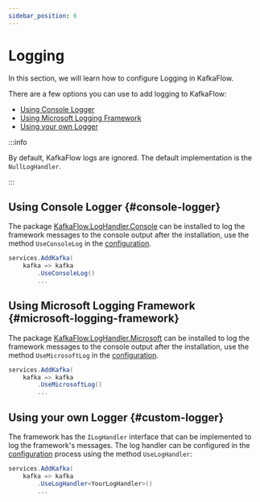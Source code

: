 ```yaml
---
sidebar_position: 6
---
```

# Logging

In this section, we will learn how to configure Logging in KafkaFlow.


There are a few options you can use to add logging to KafkaFlow:
  - [Using Console Logger](#console-logger)
  - [Using Microsoft Logging Framework](#microsoft-logging-framework)
  - [Using your own Logger](#custom-logger)

:::info

By default, KafkaFlow logs are ignored.
The default implementation is the `NullLogHandler`. 

:::

## Using Console Logger {#console-logger}

The package [KafkaFlow.LogHandler.Console](https://www.nuget.org/packages/KafkaFlow.LogHandler.Console/) can be installed to log the framework messages to the console output after the installation, use the method `UseConsoleLog` in the [configuration](configuration).

```csharp
services.AddKafka(
    kafka => kafka
        .UseConsoleLog()
        ...
```

## Using Microsoft Logging Framework {#microsoft-logging-framework}

The package [KafkaFlow.LogHandler.Microsoft](https://www.nuget.org/packages/KafkaFlow.LogHandler.Microsoft/) can be installed to log the framework messages to the console output after the installation, use the method `UseMicrosoftLog` in the [configuration](configuration).

```csharp
services.AddKafka(
    kafka => kafka
        .UseMicrosoftLog()
        ...
```

## Using your own Logger {#custom-logger}

The framework has the `ILogHandler` interface that can be implemented to log the framework's messages. The log handler can be configured in the [configuration](configuration) process using the method `UseLogHandler`:

```csharp
services.AddKafka(
    kafka => kafka
        .UseLogHandler<YourLogHandler>()
        ...
```
